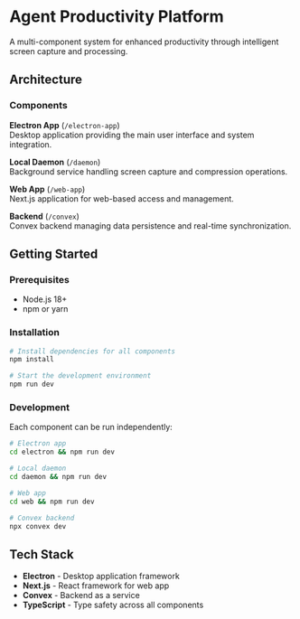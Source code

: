 # Agent Productivity Platform

A multi-component system for enhanced productivity through intelligent screen capture and processing.

## Architecture

### Components

**Electron App** (`/electron-app`)  
Desktop application providing the main user interface and system integration.

**Local Daemon** (`/daemon`)  
Background service handling screen capture and compression operations.

**Web App** (`/web-app`)  
Next.js application for web-based access and management.

**Backend** (`/convex`)  
Convex backend managing data persistence and real-time synchronization.

## Getting Started

### Prerequisites
- Node.js 18+
- npm or yarn

### Installation

```bash
# Install dependencies for all components
npm install

# Start the development environment
npm run dev
```

### Development

Each component can be run independently:

```bash
# Electron app
cd electron && npm run dev

# Local daemon
cd daemon && npm run dev

# Web app
cd web && npm run dev

# Convex backend
npx convex dev
```

## Tech Stack

- **Electron** - Desktop application framework
- **Next.js** - React framework for web app
- **Convex** - Backend as a service
- **TypeScript** - Type safety across all components
